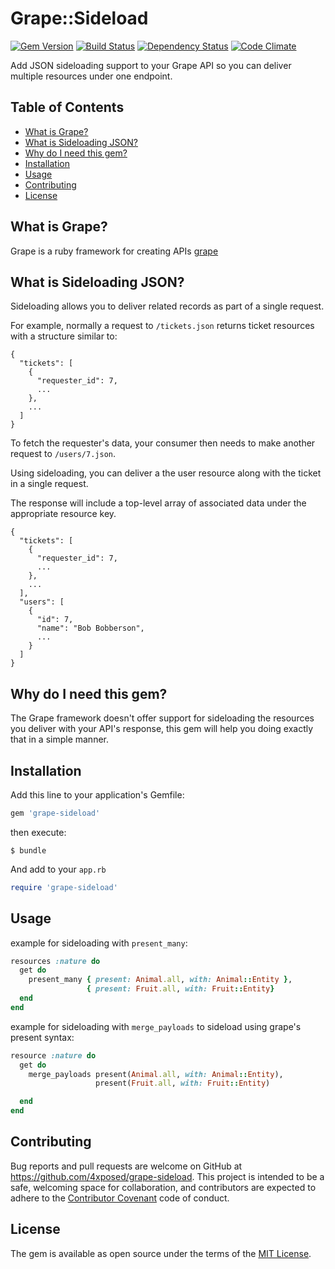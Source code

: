 # Grape::Sideload
[![Gem Version](https://badge.fury.io/rb/grape-sideload.svg)](https://badge.fury.io/rb/grape-sideload)
[![Build Status](https://travis-ci.org/4xposed/grape-sideload.svg?branch=master)](https://travis-ci.org/4xposed/grape-sideload)
[![Dependency Status](https://gemnasium.com/badges/github.com/4xposed/grape-sideload.svg)](https://gemnasium.com/github.com/4xposed/grape-sideload)
[![Code Climate](https://codeclimate.com/github/4xposed/grape-sideload/badges/gpa.svg)](https://codeclimate.com/github/4xposed/grape-sideload)

Add JSON sideloading support to your Grape API so you can deliver multiple resources under one endpoint.

## Table of Contents

- [What is Grape?](#what-is-grape)
- [What is Sideloading JSON?](#what-is-sideloading-json)
- [Why do I need this gem?](#why-do-i-need-this-gem)
- [Installation](#installation)
- [Usage](#usage)
- [Contributing](#contributing)
- [License](#license)

## What is Grape?
Grape is a ruby framework for creating APIs
[grape](https://github.com/ruby-grape/grape)

## What is Sideloading JSON?
Sideloading allows you to deliver related records as part of a single request.

For example, normally a request to `/tickets.json` returns ticket resources with a structure similar to:
```
{
  "tickets": [
    {
      "requester_id": 7,
      ...
    },
    ...
  ]
}
```
To fetch the requester's data, your consumer then needs to make another request to `/users/7.json`.

Using sideloading, you can deliver a the user resource along with the ticket in a single request.

The response will include a top-level array of associated data under the appropriate resource key.
```
{
  "tickets": [
    {
      "requester_id": 7,
      ...
    },
    ...
  ],
  "users": [
    {
      "id": 7,
      "name": "Bob Bobberson",
      ...
    }
  ]
}
```

## Why do I need this gem?
The Grape framework doesn't offer support for sideloading the resources you deliver with your API's
response, this gem will help you doing exactly that in a simple manner.

## Installation

Add this line to your application's Gemfile:

```ruby
gem 'grape-sideload'
```

then execute:

    $ bundle

And add to your `app.rb`

```ruby
require 'grape-sideload'
```


## Usage

example for sideloading with `present_many`:

```ruby
resources :nature do
  get do
    present_many { present: Animal.all, with: Animal::Entity },
                 { present: Fruit.all, with: Fruit::Entity}
  end
end
```

example for sideloading with `merge_payloads` to sideload using grape's present syntax:

```ruby
resource :nature do
  get do
    merge_payloads present(Animal.all, with: Animal::Entity),
                   present(Fruit.all, with: Fruit::Entity)

  end
end
```

## Contributing

Bug reports and pull requests are welcome on GitHub at https://github.com/4xposed/grape-sideload. This project is intended to be a safe, welcoming space for collaboration, and contributors are expected to adhere to the [Contributor Covenant](http://contributor-covenant.org) code of conduct.

## License

The gem is available as open source under the terms of the [MIT License](http://opensource.org/licenses/MIT).
